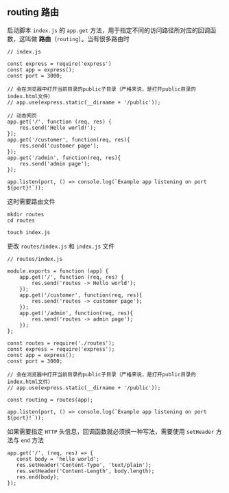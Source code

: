 ## routing 路由

启动脚本 ` index.js ` 的 ` app.get ` 方法，用于指定不同的访问路径所对应的回调函数，这叫做 **路由**（` routing `）。当有很多路由时

```
// index.js

const express = require('express')
const app = express();
const port = 3000;

// 会在浏览器中打开当前目录的public子目录（严格来说，是打开public目录的index.html文件）
// app.use(express.static(__dirname + '/public'));

// 动态网页
app.get('/', function (req, res) {
    res.send('Hello world!');
});
app.get('/customer', function(req, res){
    res.send('customer page');
});
app.get('/admin', function(req, res){
    res.send('admin page');
});

app.listen(port, () => console.log(`Example app listening on port ${port}!`));

```

这时需要路由文件

```
mkdir routes
cd routes

touch index.js
```

更改 ` routes/index.js ` 和 ` index.js ` 文件

```
// routes/index.js

module.exports = function (app) {
    app.get('/', function (req, res) {
        res.send('routes -> Hello world');
    });
    app.get('/customer', function(req, res){
        res.send('routes -> customer page');
    });
    app.get('/admin', function(req, res){
        res.send('routes -> admin page');
    });
};
```

```
const routes = require('./routes');
const express = require('express');
const app = express();
const port = 3000;

// 会在浏览器中打开当前目录的public子目录（严格来说，是打开public目录的index.html文件）
// app.use(express.static(__dirname + '/public'));

const routing = routes(app);

app.listen(port, () => console.log(`Example app listening on port ${port}!`));

```

如果需要指定 ` HTTP ` 头信息，回调函数就必须换一种写法，需要使用 ` setHeader ` 方法与 ` end ` 方法

```
app.get('/', (req, res) => {
   const body = 'hello world';
   res.setHeader('Content-Type', 'text/plain');
   res.setHeader('Content-Length', body.length);
   res.end(body); 
});
```
